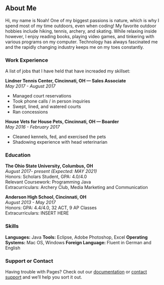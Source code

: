 ## About Me

Hi, my name is Noah! One of my biggest passions is nature, which is why I spend most of my time outdoors, even when coding! My favorite outdoor hobbies include hiking, tennis, archery, and skating. While relaxing inside however, I enjoy reading books, playing video games, and tinkering with various programs on my computer. Technology has always fascinated me and the rapidly changing industry keeps me on my toes constantly.     

### Work Experience

A list of jobs that I have held that have increaded my skillset:


**Lindner Tennis Center, Cincinnati, OH — Sales Associate** <br>
_May 2017 - August 2017_
- Managed court reservations
- Took phone calls / in person inquiries
- Swept, lined, and watered courts	
- Ran concessions


**House Vets for House Pets, Cincinnati, OH — Boarder** <br>
_May 2016 - February 2017_
- Cleaned kennels, fed, and exercised the pets
- Shadowing experience with head veterinarian



### Education

**The Ohio State University, Columbus, OH** <br>
_August 2017- present (Expected: MAY 2021)_ <br>
Honors: Scholars Student, GPA: 4.0/4.0 <br>
Relevant Coursework: Programming Java <br>
Extracurriculars: Archery Club, Media Marketing and Communication <br>


**Anderson High School, Cincinnati, OH** <br>
_August 2013 - May 2017_ <br>
Honors: GPA: 4.4/4.0, 32 ACT,  9 AP Classes <br> 
Extracurriculars: INSERT HERE <br>



### Skills
**Languages:** Java
**Tools:** Eclipse, Adobe Photoshop, Excel 
**Operating Systems:** Mac OS, Windows
**Foreign Language:** Fluent in German and English



### Support or Contact

Having trouble with Pages? Check out our [documentation](https://help.github.com/categories/github-pages-basics/) or [contact support](https://github.com/contact) and we’ll help you sort it out.
